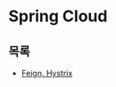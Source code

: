 # Spring Cloud

## 목록

* [Feign, Hystrix](https://github.com/deepweller/dev-log/blob/master/TIL/spring/cloud/feign-hystrix.md)
